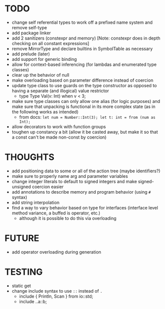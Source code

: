 # TODO

- change self referential types to work off a prefixed name system and remove self-type
- add package linker
- add 2 sanitizers (constexpr and memory) [Note: constexpr does in depth checking on all constant expressions]
- remove MirrorType and declare builtins in SymbolTable as necessary
- add prelude (later)
- add support for generic binding
- allow for context-based inferencing (for lambdas and enumerated type classes)
- clear up the behavior of null
- make overloading based on parameter difference instead of coercion
- update type class to use guards on the type constructor as opposed to having
a separate (and illogical) value restrictor
  * type Type Val(v: Int) when v < 3;
- make sure type classes can only allow one alias (for logic purposes)
and make sure that unpacking is functional in its more complex state (as in the
following works as intended)
  * from docs: `let num = Number::Int(3); let t: int = from (num as Int);`
- allow decorators to work with function groups
- toughen up constancy a bit (allow it be casted away, but make it so that a const can't be made non-const by coercion)

# THOUGHTS

- add positioning data to some or all of the action tree (maybe identifiers?)
- make sure to properly name arg and parameter variables
- change integer literals to default to signed integers and make signed-unsigned coercion easier
- add annotations to describe memory and program behavior (using `#` syntax)
- add string interpolation
- find a way to vary behavior based on type for interfaces (interface level method variance, a buffed is operator, etc.)
  * although it is possible to do this via overloading

# FUTURE

- add operator overloading during generation

# TESTING

- static get
- change include syntax to use `::` instead of `.`
  * include { Println, Scan } from io::std;
  * include ..a::b;


